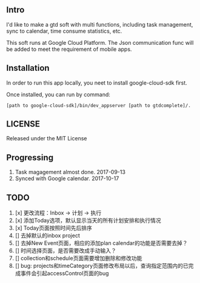 ## Intro

I'd like to make a gtd soft with multi functions, including task management, sync to calendar, time consume statistics, etc.

This soft runs at Google Cloud Platform. The Json communication func will be added to meet the requirement of mobile apps.

## Installation
In order to run this app locally, you neet to install google-cloud-sdk first.

Once installed, you can run by command:

`[path to google-cloud-sdk]/bin/dev_appserver [path to gtdcomplete]/.`

## LICENSE
Released under the MIT License

## Progressing
1. Task magagement almost done. 2017-09-13
2. Synced with Google calendar. 2017-10-17

## TODO
1. [x] 更改流程：Inbox -> 计划 -> 执行
2. [x] 添加Today选项，默认显示当天的所有计划安排和执行情况
3. [x] Today页面按照时间先后排序
4. [] 去掉默认的inbox project
5. [] 去掉New Event页面，相应的添加plan calendar的功能是否需要去掉？
6. [] 时间选择页面，是否需要改成手动输入？
7. [] collection和schedule页面需要增加删除和修改功能
8. [] bug: projects和timeCategory页面修改布局以后，查询指定范围内的已完成事件会引起accessControl页面的bug
